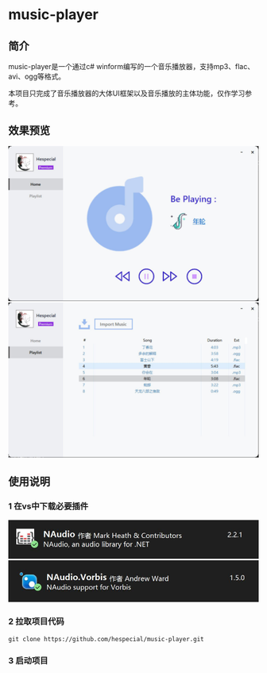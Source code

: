 # music-player

## 简介

music-player是一个通过c# winform编写的一个音乐播放器，支持mp3、flac、avi、ogg等格式。

本项目只完成了音乐播放器的大体UI框架以及音乐播放的主体功能，仅作学习参考。

## 效果预览
![app image](https://github.com/hespecial/music-player/blob/master/preview/app1.jpg)
![app image](https://github.com/hespecial/music-player/blob/master/preview/app2.jpg)

## 使用说明

### 1 在vs中下载必要插件
![app image](https://github.com/hespecial/music-player/blob/master/preview/plug1.jpg)
![app image](https://github.com/hespecial/music-player/blob/master/preview/plug2.jpg)

### 2 拉取项目代码

```
git clone https://github.com/hespecial/music-player.git
```

### 3 启动项目
